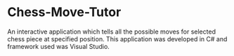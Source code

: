 # Chess-Move-Tutor
An interactive application which tells all the possible moves for selected chess piece at specified position. This application was developed in C# and framework used was Visual Studio.
